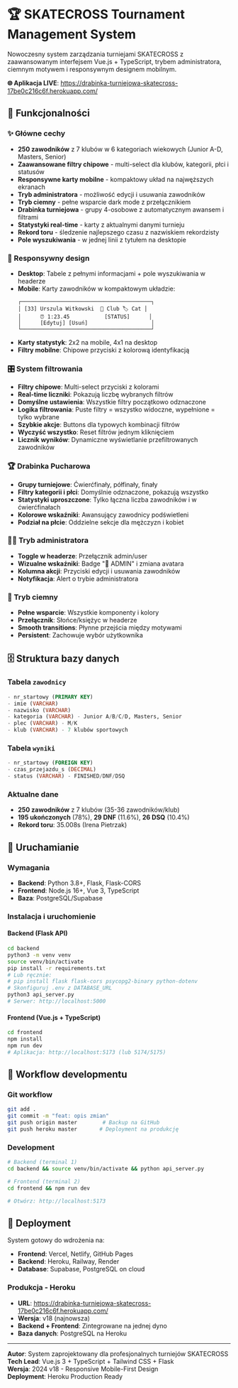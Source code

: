 # 🏆 SKATECROSS Tournament Management System

Nowoczesny system zarządzania turniejami SKATECROSS z zaawansowanym interfejsem Vue.js + TypeScript, trybem administratora, ciemnym motywem i responsywnym designem mobilnym.

**🌐 Aplikacja LIVE**: https://drabinka-turniejowa-skatecross-17be0c216c6f.herokuapp.com/

## 🎯 Funkcjonalności

### ✨ Główne cechy
- **250 zawodników** z 7 klubów w 6 kategoriach wiekowych (Junior A-D, Masters, Senior)
- **Zaawansowane filtry chipowe** - multi-select dla klubów, kategorii, płci i statusów
- **Responsywne karty mobilne** - kompaktowy układ na najwęższych ekranach
- **Tryb administratora** - możliwość edycji i usuwania zawodników
- **Tryb ciemny** - pełne wsparcie dark mode z przełącznikiem
- **Drabinka turniejowa** - grupy 4-osobowe z automatycznym awansem i filtrami
- **Statystyki real-time** - karty z aktualnymi danymi turnieju
- **Rekord toru** - śledzenie najlepszego czasu z nazwiskiem rekordzisty
- **Pole wyszukiwania** - w jednej linii z tytułem na desktopie

### 📱 Responsywny design
- **Desktop**: Tabele z pełnymi informacjami + pole wyszukiwania w headerze
- **Mobile**: Karty zawodników w kompaktowym układzie:
  ```
  ┌─────────────────────────────────────────┐
  │ [33] Urszula Witkowski  🏢 Club 🏷️ Cat │
  │      ⏰ 1:23.45           [STATUS]      │
  │      [Edytuj] [Usuń]                    │
  └─────────────────────────────────────────┘
  ```
- **Karty statystyk**: 2x2 na mobile, 4x1 na desktop
- **Filtry mobilne**: Chipowe przyciski z kolorową identyfikacją

### 🎛️ System filtrowania
- **Filtry chipowe**: Multi-select przyciski z kolorami
- **Real-time liczniki**: Pokazują liczbę wybranych filtrów
- **Domyślne ustawienia**: Wszystkie filtry początkowo odznaczone
- **Logika filtrowania**: Puste filtry = wszystko widoczne, wypełnione = tylko wybrane
- **Szybkie akcje**: Buttons dla typowych kombinacji filtrów
- **Wyczyść wszystko**: Reset filtrów jednym kliknięciem
- **Licznik wyników**: Dynamiczne wyświetlanie przefiltrowanych zawodników

### 🏆 Drabinka Pucharowa
- **Grupy turniejowe**: Ćwierćfinały, półfinały, finały
- **Filtry kategorii i płci**: Domyślnie odznaczone, pokazują wszystko
- **Statystyki uproszczone**: Tylko łączna liczba zawodników i w ćwierćfinałach
- **Kolorowe wskaźniki**: Awansujący zawodnicy podświetleni
- **Podział na płcie**: Oddzielne sekcje dla mężczyzn i kobiet

### 👨‍💼 Tryb administratora
- **Toggle w headerze**: Przełącznik admin/user
- **Wizualne wskaźniki**: Badge "🔧 ADMIN" i zmiana avatara
- **Kolumna akcji**: Przyciski edycji i usuwania zawodników
- **Notyfikacja**: Alert o trybie administratora

### 🌙 Tryb ciemny
- **Pełne wsparcie**: Wszystkie komponenty i kolory
- **Przełącznik**: Słońce/księżyc w headerze
- **Smooth transitions**: Płynne przejścia między motywami
- **Persistent**: Zachowuje wybór użytkownika

## 🗄️ Struktura bazy danych

### Tabela `zawodnicy`
```sql
- nr_startowy (PRIMARY KEY)
- imie (VARCHAR)
- nazwisko (VARCHAR) 
- kategoria (VARCHAR) - Junior A/B/C/D, Masters, Senior
- plec (VARCHAR) - M/K
- klub (VARCHAR) - 7 klubów sportowych
```

### Tabela `wyniki`
```sql
- nr_startowy (FOREIGN KEY)
- czas_przejazdu_s (DECIMAL)
- status (VARCHAR) - FINISHED/DNF/DSQ
```

### Aktualne dane
- **250 zawodników** z 7 klubów (35-36 zawodników/klub)
- **195 ukończonych** (78%), **29 DNF** (11.6%), **26 DSQ** (10.4%)
- **Rekord toru**: 35.008s (Irena Pietrzak)

## 🚀 Uruchamianie

### Wymagania
- **Backend**: Python 3.8+, Flask, Flask-CORS
- **Frontend**: Node.js 16+, Vue 3, TypeScript
- **Baza**: PostgreSQL/Supabase

### Instalacja i uruchomienie

#### Backend (Flask API)
```bash
cd backend
python3 -m venv venv
source venv/bin/activate
pip install -r requirements.txt
# Lub ręcznie:
# pip install flask flask-cors psycopg2-binary python-dotenv
# Skonfiguruj .env z DATABASE_URL
python3 api_server.py
# Serwer: http://localhost:5000
```

#### Frontend (Vue.js + TypeScript)
```bash
cd frontend
npm install
npm run dev
# Aplikacja: http://localhost:5173 (lub 5174/5175)
```

## 🔄 Workflow developmentu

### Git workflow
```bash
git add .
git commit -m "feat: opis zmian"
git push origin master        # Backup na GitHub
git push heroku master       # Deployment na produkcję
```

### Development
```bash
# Backend (terminal 1)
cd backend && source venv/bin/activate && python api_server.py

# Frontend (terminal 2)  
cd frontend && npm run dev

# Otwórz: http://localhost:5173
```

## 🚀 Deployment

System gotowy do wdrożenia na:
- **Frontend**: Vercel, Netlify, GitHub Pages
- **Backend**: Heroku, Railway, Render
- **Database**: Supabase, PostgreSQL on cloud

### Produkcja - Heroku
- **URL**: https://drabinka-turniejowa-skatecross-17be0c216c6f.herokuapp.com/
- **Wersja**: v18 (najnowsza)
- **Backend + Frontend**: Zintegrowane na jednej dyno
- **Baza danych**: PostgreSQL na Heroku

---

**Autor**: System zaprojektowany dla profesjonalnych turniejów SKATECROSS  
**Tech Lead**: Vue.js 3 + TypeScript + Tailwind CSS + Flask  
**Wersja**: 2024 v18 - Responsive Mobile-First Design  
**Deployment**: Heroku Production Ready
